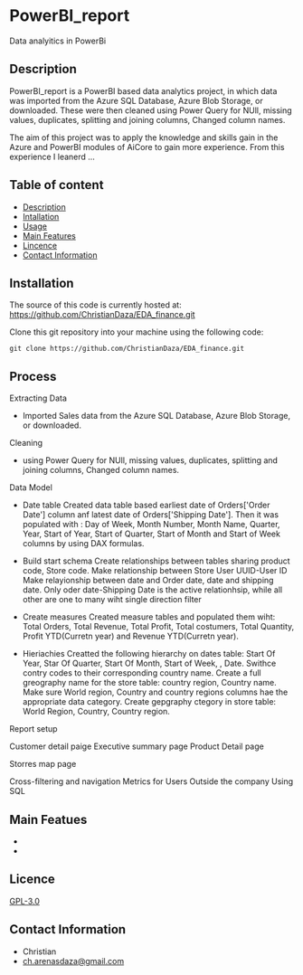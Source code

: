 # PowerBI_report
Data analyitics in PowerBi

## Description
 
PowerBI_report is a PowerBI based data analytics project, in which data was imported from the Azure SQL Database,  Azure Blob Storage, or downloaded. These were then cleaned using Power Query for NUll, missing values, duplicates, splitting and joining columns, Changed column names. 

The aim of this project was to apply the knowledge and skills gain in the Azure and PowerBI modules of AiCore to gain more experience. From this experience I leanerd  ...

## Table of content

- [Description](#Description)
- [Intallation](#Intallation)
- [Usage](#Usage)
- [Main Features](#Main_Features)
- [Lincence](#Licence)
- [Contact Information](#Contact_information)


## Installation

 The source of this code is currently hosted at: https://github.com/ChristianDaza/EDA_finance.git

Clone this git repository into your machine using the following code:
```
git clone https://github.com/ChristianDaza/EDA_finance.git
```


## Process
Extracting Data
- Imported Sales data from the Azure SQL Database,  Azure Blob Storage, or downloaded.

Cleaning
- using Power Query for NUll, missing values, duplicates, splitting and joining columns, Changed column names. 

Data Model
- Date table
   Created data table  based earliest date of  Orders['Order Date'] column anf latest date of Orders['Shipping Date']. Then     it  was populated with : Day of Week, Month Number, Month Name, Quarter, Year, Start of Year, Start of Quarter, Start of     Month and  Start of Week columns by using DAX formulas.

- Build start schema
  Create relationships  between tables sharing product code, Store code.
  Make relationship between  Store User UUID-User ID
  Make relayionship between date and Order date, date and shipping date.
  Only oder date-Shipping Date  is the active relationhsip, while all other  are one to many  wiht single direction filter

- Create measures
  Created measure tables and populated them wiht: Total Orders, Total Revenue, Total Profit, Total costumers, Total Quantity, Profit YTD(Curretn year) and Revenue YTD(Curretn year).


 - Hieriachies 
    Creatted the following hierarchy on dates table: Start Of Year, Star Of Quarter, Start Of Month, Start of Week, , Date.
    Swithce contry codes to their corresponding country name.
    Create a full greography name for the store table: country region, Country name.
    Make sure World region, Country and country regions columns hae the appropriate data category.
   Create gepgraphy ctegory in store table: World Region, Country, Country region.
   

Report setup

Customer detail paige
Executive summary page
Product Detail page

Storres map page

Cross-filtering and navigation
Metrics for Users Outside the company Using SQL





## Main Featues

- 
-  

## Licence
[GPL-3.0](https://github.com/ChristianDaza/PowerBI_report/blob/main/LICENSE)

## Contact Information
- Christian
- ch.arenasdaza@gmail.com
